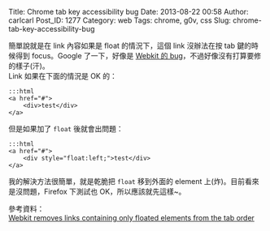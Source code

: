 Title: Chrome tab key accessibility bug
Date: 2013-08-22 00:58
Author: carlcarl
Post_ID: 1277
Category: web
Tags: chrome, g0v, css
Slug: chrome-tab-key-accessibility-bug

簡單說就是在 link 內容如果是 float 的情況下，這個 link 沒辦法在按 tab
鍵的時候得到 focus。Google 了一下，好像是 [Webkit 的
bug][]，不過好像沒有打算要修的樣子(汗)。  
Link 如果在下面的情況是 OK 的：

	:::html
    <a href="#">
        <div>test</div>
    </a>

但是如果加了 `float` 後就會出問題：

	:::html
    <a href="#">
        <div style="float:left;">test</div>
    </a>

我的解決方法很簡單，就是乾脆把 `float` 移到外面的 element
上(炸)。目前看來是沒問題，Firefox 下測試也 OK，所以應該就先這樣~。

參考資料：  
[Webkit removes links containing only floated elements from the tab
order][]

  [Webkit 的 bug]: https://bugs.webkit.org/show_bug.cgi?id=51333
  [Webkit removes links containing only floated elements from the tab
  order]: http://www.heresonesolution.com/2010/12/google-chrome-float-tab-order/
